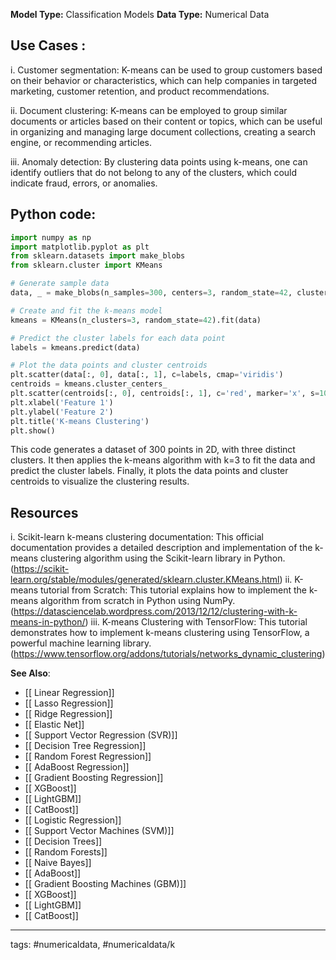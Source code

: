 **Model Type:**  Classification Models
**Data Type:**  Numerical Data

## Use Cases :

i. Customer segmentation: K-means can be used to group customers based on their behavior or characteristics, which can help companies in targeted marketing, customer retention, and product recommendations.

ii. Document clustering: K-means can be employed to group similar documents or articles based on their content or topics, which can be useful in organizing and managing large document collections, creating a search engine, or recommending articles.

iii. Anomaly detection: By clustering data points using k-means, one can identify outliers that do not belong to any of the clusters, which could indicate fraud, errors, or anomalies.


## Python code: 

```python
import numpy as np
import matplotlib.pyplot as plt
from sklearn.datasets import make_blobs
from sklearn.cluster import KMeans

# Generate sample data
data, _ = make_blobs(n_samples=300, centers=3, random_state=42, cluster_std=1.5)

# Create and fit the k-means model
kmeans = KMeans(n_clusters=3, random_state=42).fit(data)

# Predict the cluster labels for each data point
labels = kmeans.predict(data)

# Plot the data points and cluster centroids
plt.scatter(data[:, 0], data[:, 1], c=labels, cmap='viridis')
centroids = kmeans.cluster_centers_
plt.scatter(centroids[:, 0], centroids[:, 1], c='red', marker='x', s=100)
plt.xlabel('Feature 1')
plt.ylabel('Feature 2')
plt.title('K-means Clustering')
plt.show()
```

This code generates a dataset of 300 points in 2D, with three distinct clusters. It then applies the k-means algorithm with k=3 to fit the data and predict the cluster labels. Finally, it plots the data points and cluster centroids to visualize the clustering results.


## Resources

i. Scikit-learn k-means clustering documentation: This official documentation provides a detailed description and implementation of the k-means clustering algorithm using the Scikit-learn library in Python. (https://scikit-learn.org/stable/modules/generated/sklearn.cluster.KMeans.html)
ii. K-means tutorial from Scratch: This tutorial explains how to implement the k-means algorithm from scratch in Python using NumPy. (https://datasciencelab.wordpress.com/2013/12/12/clustering-with-k-means-in-python/)
iii. K-means Clustering with TensorFlow: This tutorial demonstrates how to implement k-means clustering using TensorFlow, a powerful machine learning library. (https://www.tensorflow.org/addons/tutorials/networks_dynamic_clustering)

**See Also**:

- [[ Linear Regression]]
- [[ Lasso Regression]]
- [[ Ridge Regression]]
- [[ Elastic Net]]
- [[ Support Vector Regression (SVR)]]
- [[ Decision Tree Regression]]
- [[ Random Forest Regression]]
- [[ AdaBoost Regression]]
- [[ Gradient Boosting Regression]]
- [[ XGBoost]]
- [[ LightGBM]]
- [[ CatBoost]]
- [[ Logistic Regression]]
- [[ Support Vector Machines (SVM)]]
- [[ Decision Trees]]
- [[ Random Forests]]
- [[ Naive Bayes]]
- [[ AdaBoost]]
- [[ Gradient Boosting Machines (GBM)]]
- [[ XGBoost]]
- [[ LightGBM]]
- [[ CatBoost]]

---
tags: #numericaldata, #numericaldata/k
